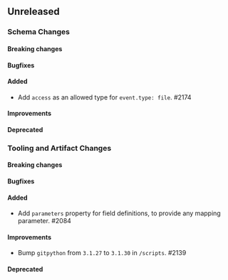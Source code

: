 <!-- When adding an entry to the Changelog:

- Please follow the Keep a Changelog: http://keepachangelog.com/ guidelines.
- Please insert your changelog line ordered by PR ID.
- Make sure you add your entry to the correct section (schema or tooling).

Thanks, you're awesome :-) -->

## Unreleased

### Schema Changes

#### Breaking changes

#### Bugfixes

#### Added

* Add `access` as an allowed type for `event.type: file`. #2174

#### Improvements

#### Deprecated

### Tooling and Artifact Changes

#### Breaking changes

#### Bugfixes

#### Added

* Add `parameters` property for field definitions, to provide any mapping parameter. #2084

#### Improvements

* Bump `gitpython` from `3.1.27` to `3.1.30` in `/scripts`. #2139

#### Deprecated

<!-- All empty sections:

## Unreleased

### Schema Changes

#### Breaking changes

#### Bugfixes

#### Added

#### Improvements

#### Deprecated

### Tooling and Artifact Changes

#### Breaking changes

#### Bugfixes

#### Added

#### Improvements

#### Deprecated

-->
